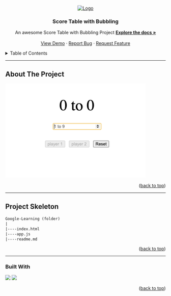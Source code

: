 <a name="readme-top"></a>

 
<!-- PROJECT LOGO -->
<br />
<div align="center">
  <a href="https://github.com/ibrsec/score-table-bubbling/">
    <img src="./img/logo.png" alt="Logo" width="200" >
  </a>

  <h3 align="center">Score Table with Bubbling</h3>

  <p align="center">
    An awesome Score Table with Bubbling Project
    <a href="https://github.com/ibrsec/score-table-bubbling"><strong>Explore the docs »</strong></a>
    <br />
    <br />
    <a href="https://ibrsec.github.io/score-table-bubbling/">View Demo</a>
    ·
    <a href="https://github.com/ibrsec/score-table-bubbling/issues">Report Bug</a>
    ·
    <a href="https://github.com/ibrsec/score-table-bubbling/issues">Request Feature</a>
  </p>
</div>



<!-- TABLE OF CONTENTS -->
<details>
  <summary>Table of Contents</summary>
  <ol>
    <li><a href="#about-the-project">About The Project</a></li>
     <!-- <li><a href="#figma">Figma</a></li> -->
     <li><a href="#project-skeleton">Project Skeleton</a></li>
     <li><a href="#built-with">Built With</a></li>
    <!-- <li>
      <a href="#getting-started">Getting Started</a>
      <ul>
        <li><a href="#prerequisites">Prerequisites</a></li>
        <li><a href="#installation">Installation</a></li>
      </ul>
    </li>
    <li><a href="#usage">Usage</a></li>
    <li><a href="#roadmap">Roadmap</a></li>
    <li><a href="#contributing">Contributing</a></li>
    <li><a href="#license">License</a></li>
    <li><a href="#contact">Contact</a></li>
    <li><a href="#acknowledgments">Acknowledgments</a></li> -->

    
  </ol>
</details>





---

<!-- ABOUT THE PROJECT -->
## About The Project

[![score-table-bubbling](./project.png)](https://ibrsec.github.io/score-table-bubbling/)




<p align="right">(<a href="#readme-top">back to top</a>)</p>


---
<!-- 
## Figma 

<a href="https://www.figma.com/file/ePyCHKsx2ODB32uLgyUEEd/bootstrap-home-page?type=design&node-id=0%3A1&mode=design&t=edDzadCB9Ev5FS1a-1">Figma Link</a>  

  <p align="right">(<a href="#readme-top">back to top</a>)</p>




--- -->

## Project Skeleton 

```
Google-Learning (folder)
|          
|----index.html
|----app.js
|----readme.md
```

<p align="right">(<a href="#readme-top">back to top</a>)</p>

---

### Built With

 
<!-- https://dev.to/envoy_/150-badges-for-github-pnk  search skills-->

 <img src="https://img.shields.io/badge/HTML-239120?style=for-the-badge&logo=html5&logoColor=white">
 <!-- <img src="https://img.shields.io/badge/CSS-239120?&style=for-the-badge&logo=css3&logoColor=white&color=red">  -->
 <img src="https://img.shields.io/badge/JavaScript-F7DF1E?style=for-the-badge&logo=javascript&logoColor=black"> 
 <!-- <img src="https://img.shields.io/badge/Bootstrap-563D7C?style=for-the-badge&logo=bootstrap&logoColor=white">  -->
 




<p align="right">(<a href="#readme-top">back to top</a>)</p>




